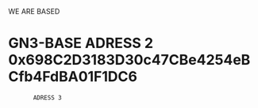 







WE ARE BASED

# GN3-BASE  ADRESS 2 0x698C2D3183D30c47CBe4254eBCfb4FdBA01F1DC6

           ADRESS 3  
